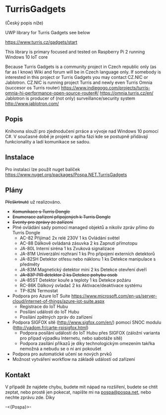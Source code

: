 # TurrisGadgets
(Český popis níže)

UWP library for Turris Gadgets see below

https://www.turris.cz/gadgets/start

This library is primary focused and tested on Raspberry Pi 2 running Windows 10 IoT core

Because Turris Gadgets is a community project in Czech republic only (as far as I know) Wiki and forum will be in Czech language only. If somebody is interested in this project or Turris Gadgets you may contact CZ.NIC or Jablotron. CZ.NIC is running project Turris and newly even Turris Omnia (succesor os Turris router) https://www.indiegogo.com/projects/turris-omnia-hi-performance-open-source-router#/ https://omnia.turris.cz/en/ Jablotron is producer of (not only) surveillance/security system http://www.jablotron.com/

## Popis
Knihovna slouží pro zjednodučení prráce a vývoje nad Windows 10 pomocí C#. V současné době je projekt v aplha fázi kde se postupně přidávají funkcionality a ladí komunikace se sadou.

## Instalace
Pro instalaci lze použít nuget balíček https://www.nuget.org/packages/Pospa.NET.TurrisGadgets

## Plány
<s>Přeškrtnuté</s> už realizováno.
* <s>Komunikace s Turris Dongle</s>
* <s>Enumerace zařízení připojených k Turris Dongle</s>
* <s>Eventy pro zprávy ze zařízení</s>
* Plné ovládání sady pomocí managed objektů a nikoliv zpráv přímo do Turris Dongle
   - AC-82  Přijímač 2x relé 230V  1 ks  Ovládání světel  
   - AC-88  Dálkově ovládaná zásuvka  2 ks  Zapnutí přímotopu  
   - JA-80L Interní siréna  1 ks  Zvuková signalizace 
   - JA-81M  Univerzální rozhraní  1 ks  Pro připojení externích detektorů  
   - JA-82SH  Detektor otřesu nebo náklonu  1 ks  Detekce manipulace s předměty 
   - JA-83M  Magnetický detektor mini  2 ks  Detekce otevření dveří  
   - <s>JA-83P  PIR detektor  2 ks  Detekce pohybu osob</s>
   - JA-85ST  Detektor kouře a teploty  1 ks  Detekce požáru
   - RC-86K  Dálkový ovladač  2 ks  Aktivace/deaktivace systému
   - TP-82N  Termostat
* Podpora pro Azure IoT Suite https://www.microsoft.com/en-us/server-cloud/internet-of-things/azure-iot-suite.aspx
   - Registrace do IoT Hubu
   - Posílání událostí do IoT Hubu
   - Posílání zpětných zpráv do zařízení
* Podpora SIGFOX sítě (http://www.sigfox.com/en/) pomocí SNOC modulu (http://yadom.fr/carte-rpisigfox.html)
   - Podpora posílání událostí do IoT Hubu přes SIGFOX (záložní varianta pro případ výpadku Internetu, nebo sabotáže sítě)
   - Podpora zasílání příkazů je díky technologickým omezením takřka nemožná a nebudu se o ní ani pokoušet
* Podpora pro automatické učení se nových prvků
* Možnost vytváření workflow na základě událostí od zařízení

## Kontakt
V případě že najdete chybu, budete mít nápad na rozšíření, budete se chtít zeptat, nebo prostě jen pokecat, napište mi na pospa@pospa.net, nebo nechte zprávu zde. Díky

-<{Pospa}>-

